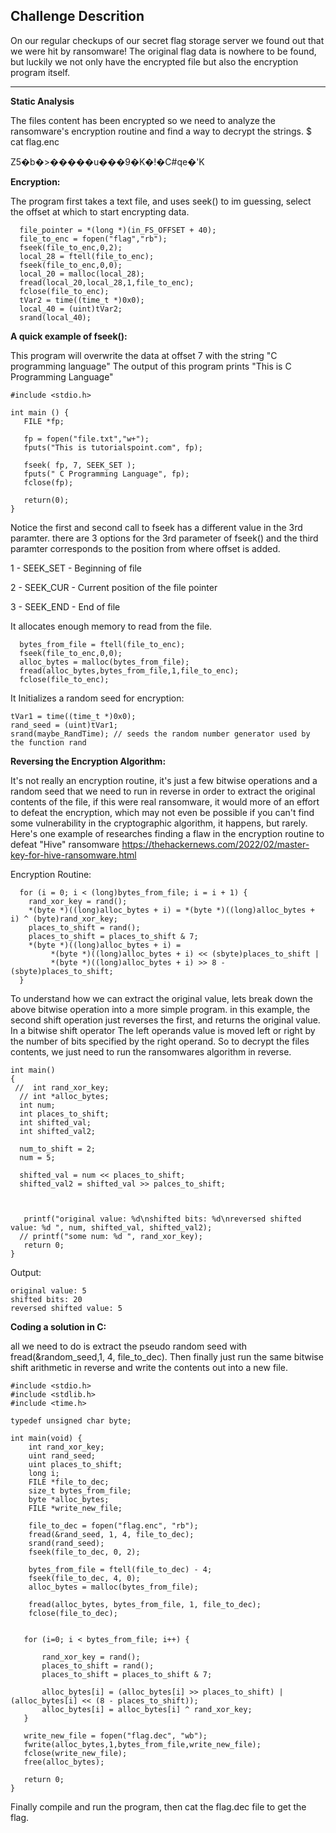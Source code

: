 ## Challenge Descrition
On our regular checkups of our secret flag storage server we found out that we were hit by ransomware! The original flag data is nowhere to be found, but luckily we not only have the encrypted file but also the encryption program itself.

--------------------


**Static Analysis**

The files content has been encrypted so we need to analyze the ransomware's encryption routine and find a way to decrypt the strings.
$ cat flag.enc 

Z5�b�>�����u���9�K�!�C#qe�'K  



**Encryption:** 

The program first takes a text file, and uses seek() to im guessing, select the offset at which to start encrypting data.

```
  file_pointer = *(long *)(in_FS_OFFSET + 40);
  file_to_enc = fopen("flag","rb");
  fseek(file_to_enc,0,2);
  local_28 = ftell(file_to_enc);
  fseek(file_to_enc,0,0);
  local_20 = malloc(local_28);
  fread(local_20,local_28,1,file_to_enc);
  fclose(file_to_enc);
  tVar2 = time((time_t *)0x0);
  local_40 = (uint)tVar2;
  srand(local_40);
```

**A quick example of fseek():**


This program will overwrite the data at offset 7 with the string "C programming language"
The output of this program prints "This is C Programming Language"
```
#include <stdio.h>

int main () {
   FILE *fp;

   fp = fopen("file.txt","w+");
   fputs("This is tutorialspoint.com", fp);
  
   fseek( fp, 7, SEEK_SET );
   fputs(" C Programming Language", fp);
   fclose(fp);
   
   return(0);
}
```
Notice the first and second call to fseek has a different value in the 3rd paramter. there are 3 options for the 3rd parameter of fseek()
and the third paramter corresponds to the position from where offset is added.

1 - SEEK_SET - Beginning of file

2 - SEEK_CUR - Current position of the file pointer

3 - SEEK_END - End of file


It allocates enough memory to read from the file.
```
  bytes_from_file = ftell(file_to_enc);
  fseek(file_to_enc,0,0);
  alloc_bytes = malloc(bytes_from_file);
  fread(alloc_bytes,bytes_from_file,1,file_to_enc);
  fclose(file_to_enc);
```
It Initializes a random seed for encryption:

```
tVar1 = time((time_t *)0x0);
rand_seed = (uint)tVar1;
srand(maybe_RandTime); // seeds the random number generator used by the function rand
```

**Reversing the Encryption Algorithm:**

It's not really an encryption routine, it's just a few bitwise operations and a random seed that we need to run in reverse in order to extract the original contents of the file, if this were real ransomware, it would more of an effort to defeat the encryption, which may not even be possible if you can't find some vulnerability in the cryptographic algorithm, it happens, but rarely. Here's one example of researches finding a flaw in the encryption routine to defeat "Hive" ransomware https://thehackernews.com/2022/02/master-key-for-hive-ransomware.html

Encryption Routine:
```
  for (i = 0; i < (long)bytes_from_file; i = i + 1) {
    rand_xor_key = rand();
    *(byte *)((long)alloc_bytes + i) = *(byte *)((long)alloc_bytes + i) ^ (byte)rand_xor_key;
    places_to_shift = rand();
    places_to_shift = places_to_shift & 7;
    *(byte *)((long)alloc_bytes + i) =
         *(byte *)((long)alloc_bytes + i) << (sbyte)places_to_shift |
         *(byte *)((long)alloc_bytes + i) >> 8 - (sbyte)places_to_shift;
  }

```

To understand how we can extract the original value, lets break down the above bitwise operation into a more simple program.
in this example, the second shift operation just reverses the first, and returns the original value. In a bitwise shift operator The left operands value is moved left or right by the number of bits specified by the right operand. So to decrypt the files contents, we just need to run the ransomwares algorithm in reverse.

 ```
 int main() 
{
  //  int rand_xor_key;
   // int *alloc_bytes;
   int num;
   int places_to_shift;
   int shifted_val;
   int shifted_val2;
   
   num_to_shift = 2;
   num = 5;
   
   shifted_val = num << places_to_shift;
   shifted_val2 = shifted_val >> palces_to_shift;
   
    
   
    printf("original value: %d\nshifted bits: %d\nreversed shifted value: %d ", num, shifted_val, shifted_val2);
   // printf("some num: %d ", rand_xor_key);
    return 0;
}

```
Output:
```
original value: 5
shifted bits: 20
reversed shifted value: 5 
```
 
**Coding a solution in C:**

all we need to do is extract the pseudo random seed with fread(&random_seed,1, 4, file_to_dec).
Then finally just run the same bitwise shift arithmetic in reverse and write the contents out into a new file.
```
#include <stdio.h>
#include <stdlib.h>
#include <time.h>

typedef unsigned char byte;
  
int main(void) {
    int rand_xor_key;
    uint rand_seed;
    uint places_to_shift;
    long i;
    FILE *file_to_dec;
    size_t bytes_from_file;
    byte *alloc_bytes;
    FILE *write_new_file;
    
    file_to_dec = fopen("flag.enc", "rb");
    fread(&rand_seed, 1, 4, file_to_dec);
    srand(rand_seed);
    fseek(file_to_dec, 0, 2);
    
    bytes_from_file = ftell(file_to_dec) - 4;
    fseek(file_to_dec, 4, 0);
    alloc_bytes = malloc(bytes_from_file);
    
    fread(alloc_bytes, bytes_from_file, 1, file_to_dec);
    fclose(file_to_dec);
    
    
   for (i=0; i < bytes_from_file; i++) {
       
       rand_xor_key = rand();
       places_to_shift = rand();
       places_to_shift = places_to_shift & 7;
       
       alloc_bytes[i] = (alloc_bytes[i] >> places_to_shift) | (alloc_bytes[i] << (8 - places_to_shift)); 
       alloc_bytes[i] = alloc_bytes[i] ^ rand_xor_key;
   }
   
   write_new_file = fopen("flag.dec", "wb");
   fwrite(alloc_bytes,1,bytes_from_file,write_new_file);
   fclose(write_new_file);
   free(alloc_bytes);
   
   return 0;
}
```
Finally compile and run the program, then cat the flag.dec file to get the flag.










